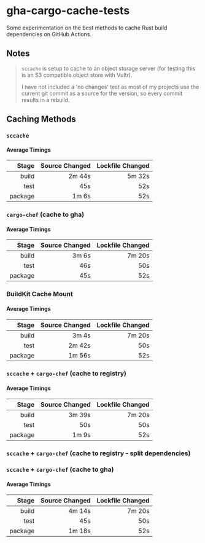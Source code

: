 # gha-cargo-cache-tests
Some experimentation on the best methods to cache Rust build dependencies on GitHub Actions.

## Notes
> `sccache` is setup to cache to an object storage server (for testing this is an S3 compatible object store with Vultr).
> 
> I have not included a 'no changes' test as most of my projects use the current git commit as a source for the version, so every commit results in a rebuild.

## Caching Methods
### `sccache`
#### Average Timings
| Stage    | Source Changed | Lockfile Changed |
| -------: | -------------: | ---------------: |
| build    | 2m 44s         | 5m 32s           |
| test     | 45s            | 52s              |
| package  | 1m 6s          | 52s              |

### `cargo-chef` (cache to gha)
#### Average Timings
| Stage    | Source Changed | Lockfile Changed |
| -------: | -------------: | ---------------: |
| build    | 3m 6s          | 7m 20s           |
| test     | 46s            | 50s              |
| package  | 45s            | 52s              |

### BuildKit Cache Mount
#### Average Timings
| Stage    | Source Changed | Lockfile Changed |
| -------: | -------------: | ---------------: |
| build    | 3m 4s          | 7m 20s           |
| test     | 2m 42s         | 50s              |
| package  | 1m 56s         | 52s              |

### `sccache` + `cargo-chef` (cache to registry)
#### Average Timings
| Stage    | Source Changed | Lockfile Changed |
| -------: | -------------: | ---------------: |
| build    | 3m 39s         | 7m 20s           |
| test     | 50s            | 50s              |
| package  | 1m 9s          | 52s              |

### `sccache` + `cargo-chef` (cache to registry - split dependencies)

### `sccache` + `cargo-chef` (cache to gha)
#### Average Timings
| Stage    | Source Changed | Lockfile Changed |
| -------: | -------------: | ---------------: |
| build    | 4m 14s         | 7m 20s           |
| test     | 45s            | 50s              |
| package  | 1m 18s         | 52s              |

